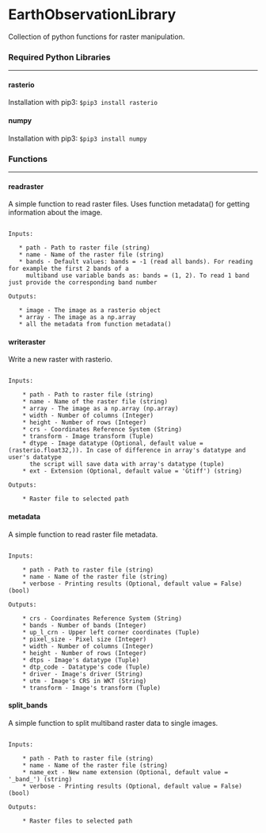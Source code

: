 # EarthObservationLibrary

Collection of python functions for raster manipulation.



### Required Python Libraries

------------------------------------------------

#### rasterio
Installation with pip3: ```$pip3 install rasterio```

#### numpy
Installation with pip3: ```$pip3 install numpy```



### Functions

------------------------------------------------

#### readraster

A simple function to read raster files. Uses function metadata() for getting information about the image.
    
 ```   

Inputs:

    * path - Path to raster file (string)
    * name - Name of the raster file (string)
    * bands - Default values: bands = -1 (read all bands). For reading for example the first 2 bands of a
      multiband use variable bands as: bands = (1, 2). To read 1 band just provide the corresponding band number

Outputs:

    * image - The image as a rasterio object
    * array - The image as a np.array
    * all the metadata from function metadata()

```

####  writeraster

Write a new raster with rasterio.

```

Inputs:

    * path - Path to raster file (string)
    * name - Name of the raster file (string)
    * array - The image as a np.array (np.array)
    * width - Number of columns (Integer)
    * height - Number of rows (Integer)
    * crs - Coordinates Reference System (String)
    * transform - Image transform (Tuple)
    * dtype - Image datatype (Optional, default value = (rasterio.float32,)). In case of difference in array's datatype and user's datatype
      the script will save data with array's datatype (tuple)
    * ext - Extension (Optional, default value = 'Gtiff') (string)

Outputs:
    
    * Raster file to selected path 

```

#### metadata

A simple function to read raster file metadata.

```

Inputs:

    * path - Path to raster file (string)
    * name - Name of the raster file (string)
    * verbose - Printing results (Optional, default value = False) (bool)

Outputs:

    * crs - Coordinates Reference System (String)
    * bands - Number of bands (Integer)
    * up_l_crn - Upper left corner coordinates (Tuple)
    * pixel_size - Pixel size (Integer)
    * width - Number of columns (Integer)
    * height - Number of rows (Integer)
    * dtps - Image's datatype (Tuple)
    * dtp_code - Datatype's code (Tuple)
    * driver - Image's driver (String)
    * utm - Image's CRS in WKT (String)
    * transform - Image's transform (Tuple)

```

#### split_bands

A simple function to split multiband raster data to single images.
    
```

Inputs:
    
    * path - Path to raster file (string)
    * name - Name of the raster file (string)
    * name_ext - New name extension (Optional, default value = '_band_') (string)
    * verbose - Printing results (Optional, default value = False) (bool)
    
Outputs:

    * Raster files to selected path

```
